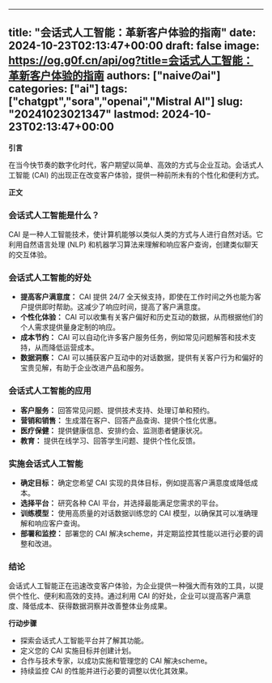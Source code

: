 
---
title: "会话式人工智能：革新客户体验的指南"
date: 2024-10-23T02:13:47+00:00
draft: false
image: https://og.g0f.cn/api/og?title=会话式人工智能：革新客户体验的指南
authors: ["naiveのai"]
categories: ["ai"]
tags: ["chatgpt","sora","openai","Mistral AI"]
slug: "20241023021347"
lastmod: 2024-10-23T02:13:47+00:00
---
**引言**

在当今快节奏的数字化时代，客户期望以简单、高效的方式与企业互动。会话式人工智能 (CAI) 的出现正在改变客户体验，提供一种前所未有的个性化和便利方式。

**正文**

### 会话式人工智能是什么？

CAI 是一种人工智能技术，使计算机能够以类似人类的方式与人进行自然对话。它利用自然语言处理 (NLP) 和机器学习算法来理解和响应客户查询，创建类似聊天的交互体验。

### 会话式人工智能的好处

* **提高客户满意度：** CAI 提供 24/7 全天候支持，即使在工作时间之外也能为客户提供即时帮助。这减少了响应时间，提高了客户满意度。
* **个性化体验：** CAI 可以收集有关客户偏好和历史互动的数据，从而根据他们的个人需求提供量身定制的响应。
* **成本节约：** CAI 可以自动化许多客户服务任务，例如常见问题解答和技术支持，从而降低运营成本。
* **数据洞察：** CAI 可以捕获客户互动中的对话数据，提供有关客户行为和偏好的宝贵见解，有助于企业改进产品和服务。

### 会话式人工智能的应用

* **客户服务：** 回答常见问题、提供技术支持、处理订单和预约。
* **营销和销售：** 生成潜在客户、回答产品查询、提供个性化优惠。
* **医疗保健：** 提供健康信息、安排约会、监测患者健康状况。
* **教育：** 提供在线学习、回答学生问题、提供个性化反馈。

### 实施会话式人工智能

* **确定目标：** 确定您希望 CAI 实现的具体目标，例如提高客户满意度或降低成本。
* **选择平台：** 研究各种 CAI 平台，并选择最能满足您需求的平台。
* **训练模型：** 使用高质量的对话数据训练您的 CAI 模型，以确保其可以准确理解和响应客户查询。
* **部署和监控：** 部署您的 CAI 解决scheme，并定期监控其性能以进行必要的调整和改进。

### 结论

会话式人工智能正在迅速改变客户体验，为企业提供一种强大而有效的工具，以提供个性化、便利和高效的支持。通过利用 CAI 的好处，企业可以提高客户满意度、降低成本、获得数据洞察并改善整体业务成果。

**行动步骤**

* 探索会话式人工智能平台并了解其功能。
* 定义您的 CAI 实施目标并创建计划。
* 合作与技术专家，以成功实施和管理您的 CAI 解决scheme。
* 持续监控 CAI 的性能并进行必要的调整以优化其效果。